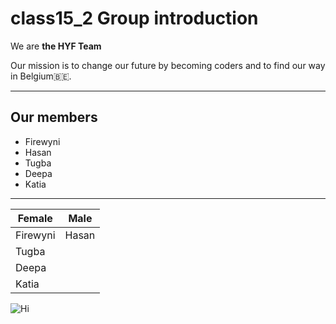 # class15_2 Group introduction
We are **the HYF Team**

Our mission is to change our future by becoming coders and to find our way in Belgium🇧🇪. 
__________________
## Our members
* Firewyni
* Hasan
* Tugba
* Deepa
* Katia 

---------------
| Female      | Male           | 
| ------------- |:------------:|
| Firewyni      | Hasan    |  |
| Tugba    |  
| Deepa |     
| Katia | 


![Hi](<img src="https://i.gifer.com/61kY.gif" width="40" height="40"/>)

